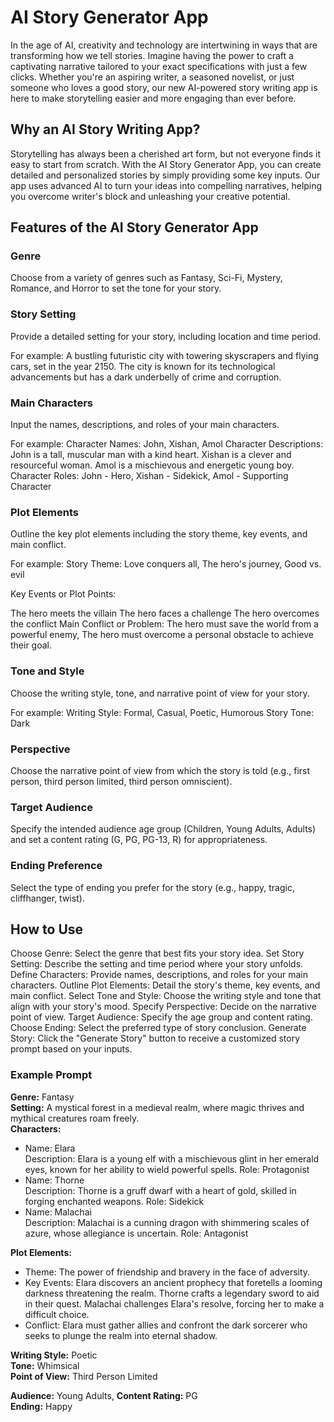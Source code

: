# AI Story Generator App

In the age of AI, creativity and technology are intertwining in ways that are transforming how we tell stories. Imagine having the power to craft a captivating narrative tailored to your exact specifications with just a few clicks. Whether you're an aspiring writer, a seasoned novelist, or just someone who loves a good story, our new AI-powered story writing app is here to make storytelling easier and more engaging than ever before.

## Why an AI Story Writing App?

Storytelling has always been a cherished art form, but not everyone finds it easy to start from scratch. With the AI Story Generator App, you can create detailed and personalized stories by simply providing some key inputs. Our app uses advanced AI to turn your ideas into compelling narratives, helping you overcome writer's block and unleashing your creative potential.

## Features of the AI Story Generator App

### Genre
Choose from a variety of genres such as Fantasy, Sci-Fi, Mystery, Romance, and Horror to set the tone for your story.

### Story Setting
Provide a detailed setting for your story, including location and time period. 

For example:
A bustling futuristic city with towering skyscrapers and flying cars, set in the year 2150. The city is known for its technological advancements but has a dark underbelly of crime and corruption.


### Main Characters
Input the names, descriptions, and roles of your main characters. 

For example:
Character Names: John, Xishan, Amol
Character Descriptions: John is a tall, muscular man with a kind heart. Xishan is a clever and resourceful woman. Amol is a mischievous and energetic young boy.
Character Roles: John - Hero, Xishan - Sidekick, Amol - Supporting Character


### Plot Elements
Outline the key plot elements including the story theme, key events, and main conflict. 

For example:
Story Theme: Love conquers all, The hero's journey, Good vs. evil

Key Events or Plot Points:

The hero meets the villain
The hero faces a challenge
The hero overcomes the conflict
Main Conflict or Problem:
The hero must save the world from a powerful enemy, The hero must overcome a personal obstacle to achieve their goal.


### Tone and Style
Choose the writing style, tone, and narrative point of view for your story. 

For example:
Writing Style: Formal, Casual, Poetic, Humorous
Story Tone: Dark

### Perspective
Choose the narrative point of view from which the story is told (e.g., first person, third person limited, third person omniscient).

### Target Audience
Specify the intended audience age group (Children, Young Adults, Adults) and set a content rating (G, PG, PG-13, R) for appropriateness.

### Ending Preference
Select the type of ending you prefer for the story (e.g., happy, tragic, cliffhanger, twist).

## How to Use

Choose Genre: Select the genre that best fits your story idea.
Set Story Setting: Describe the setting and time period where your story unfolds.
Define Characters: Provide names, descriptions, and roles for your main characters.
Outline Plot Elements: Detail the story's theme, key events, and main conflict.
Select Tone and Style: Choose the writing style and tone that align with your story's mood.
Specify Perspective: Decide on the narrative point of view.
Target Audience: Specify the age group and content rating.
Choose Ending: Select the preferred type of story conclusion.
Generate Story: Click the "Generate Story" button to receive a customized story prompt based on your inputs.


### Example Prompt

**Genre:** Fantasy  
**Setting:** A mystical forest in a medieval realm, where magic thrives and mythical creatures roam freely.  
**Characters:**  
- Name: Elara  
  Description: Elara is a young elf with a mischievous glint in her emerald eyes, known for her ability to wield powerful spells.
  Role: Protagonist  
- Name: Thorne  
  Description: Thorne is a gruff dwarf with a heart of gold, skilled in forging enchanted weapons.
  Role: Sidekick  
- Name: Malachai  
  Description: Malachai is a cunning dragon with shimmering scales of azure, whose allegiance is uncertain.
  Role: Antagonist  

**Plot Elements:**  
- Theme: The power of friendship and bravery in the face of adversity.
- Key Events: Elara discovers an ancient prophecy that foretells a looming darkness threatening the realm. Thorne crafts a legendary sword to aid in their quest. Malachai challenges Elara's resolve, forcing her to make a difficult choice.
- Conflict: Elara must gather allies and confront the dark sorcerer who seeks to plunge the realm into eternal shadow.

**Writing Style:** Poetic  
**Tone:** Whimsical  
**Point of View:** Third Person Limited  

**Audience:** Young Adults, **Content Rating:** PG  
**Ending:** Happy  




